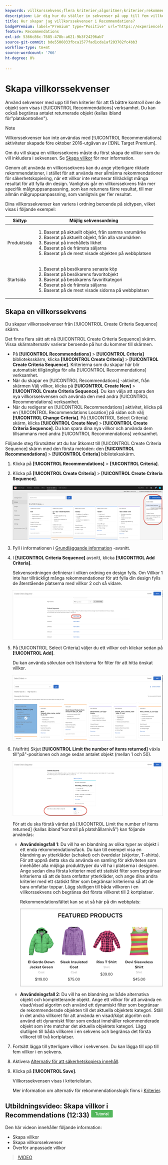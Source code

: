 ```yaml
---
keywords: villkorssekvens;flera kriterier;algoritmer;kriterier;rekommendationer-kriterier;sekvens;gränsantal returnerade objekt;platshållarnivåkontroll;plats
description: Lär dig hur du ställer in sekvenser på upp till fem villkor för att få bättre kontroll över objekten som visas i Adobe [!DNL Target] Recommendations verksamhet.
title: Hur skapar jag villkorssekvenser i Recommendations?
badgePremium: label="Premium" type="Positive" url="https://experienceleague.adobe.com/docs/target/using/introduction/intro.html?lang=en#premium newtab=true" tooltip="See what's included in Target Premium."
feature: Recommendations
exl-id: 5366c86c-7685-478b-a621-9b3f24296ab7
source-git-commit: bde5506033fbca1577fad1cda1af203702fc4bb3
workflow-type: tm+mt
source-wordcount: '766'
ht-degree: 0%

---
```


# Skapa villkorssekvenser

Använd sekvenser med upp till fem kriterier för att få bättre kontroll över de objekt som visas i [!UICONTROL Recommendations] verksamhet. Du kan också begränsa antalet returnerade objekt (kallas ibland för&quot;platskontrollen&quot;).

>[!NOTE]
>
>Villkorssekvenser kan inte användas med [!UICONTROL Recommendations] aktiviteter skapade före oktober 2016-utgåvan av [!DNL Target Premium].

Om du vill skapa en villkorssekvens måste du först skapa de villkor som du vill inkludera i sekvensen. Se [Skapa villkor](/help/main/c-recommendations/c-algorithms/create-new-algorithm.md) för mer information.

Genom att använda en villkorssekvens kan du ange ytterligare riktade rekommendationer, i stället för att använda mer allmänna rekommendationer för säkerhetskopiering, när ett villkor inte returnerar tillräckligt många resultat för att fylla din design. Vanligtvis går en villkorssekvens från mer specifik målgruppsanpassning, som kan returnera färre resultat, till mer allmän målgruppsanpassning, som vanligtvis ger fler resultat.

Dina villkorssekvenser kan variera i ordning beroende på sidtypen, vilket visas i följande exempel:

| Sidtyp | Möjlig sekvensordning |
| --- | --- |
| Produktsida | <ol><li>Baserat på aktuellt objekt, från samma varumärke</li><li>Baserat på aktuellt objekt, från alla varumärken</li><li>Baserat på innehållets likhet</li><li>Baserat på de främsta säljarna</li><li>Baserat på de mest visade objekten på webbplatsen</li></ol> |
| Startsida | <ol><li>Baserat på besökarens senaste köp </li><li>Baserat på besökarens favoritobjekt</li><li>Baserat på besökarens favoritkategori</li><li>Baserat på de främsta säljarna</li><li>Baserat på de mest visade sidorna på webbplatsen</li></ol> |

## Skapa en villkorssekvens

Du skapar villkorssekvenser från [!UICONTROL Create Criteria Sequence] skärm.

Det finns flera sätt att nå [!UICONTROL Create Criteria Sequence] skärm. Vissa skärmalternativ varierar beroende på hur du kommer till skärmen.

* På **[!UICONTROL Recommendations]** > **[!UICONTROL Criteria]** biblioteksskärm, klicka **[!UICONTROL Create Criteria]** > **[!UICONTROL Create Criteria Sequence]**. Kriterierna som du skapar här blir automatiskt tillgängliga för alla [!UICONTROL Recommendations] verksamhet.
* När du skapar en [!UICONTROL Recommendations] -aktivitet, från skärmen Välj villkor, klicka på **[!UICONTROL Create New]** > **[!UICONTROL Create Criteria Sequence]**. Du kan välja att spara den nya villkorssekvensen och använda den med andra [!UICONTROL Recommendations] verksamhet.
* När du redigerar en [!UICONTROL Recommendations] aktivitet, klicka på en [!UICONTROL Recommendations Location] på sidan och välj **[!UICONTROL Change Criteria]**. På [!UICONTROL Select Criteria] skärm, klicka **[!UICONTROL Create New]** > **[!UICONTROL Create Criteria Sequence]**. Du kan spara dina nya villkor och använda dem tillsammans med andra [!UICONTROL Recommendations] verksamhet.

Följande steg förutsätter att du har åtkomst till [!UICONTROL Create Criteria Sequence] skärm med den första metoden: den **[!UICONTROL Recommendations]** > **[!UICONTROL Criteria]** biblioteksskärm.

1. Klicka på **[!UICONTROL Recommendations]** > **[!UICONTROL Criteria]**.

1. Klicka på **[!UICONTROL Create Criteria]** > **[!UICONTROL Create Criteria Sequence]**.

   ![CreateCriteriaSequence-bild](assets/CreateCriteriaSequence.png)

1. Fyll i informationen i [Grundläggande information](/help/main/c-recommendations/c-algorithms/create-new-algorithm.md#info) -avsnitt.

1. I **[!UICONTROL Criteria Sequence]** avsnitt, klicka **[!UICONTROL Add Criteria]**.

   Sekvensordningen definierar i vilken ordning en design fylls. Om Villkor 1 inte har tillräckligt många rekommendationer för att fylla din design fylls de återstående platserna med villkor 2 och så vidare.

   ![Lägg till villkor](/help/main/c-recommendations/c-algorithms/assets/add-criteria.png)

1. På [!UICONTROL Select Criteria] väljer du ett villkor och klickar sedan på **[!UICONTROL Add]**.

   Du kan använda sökrutan och listrutorna för filter för att hitta önskat villkor.

   ![Välj villkor](/help/main/c-recommendations/c-algorithms/assets/select-criteria.png)

1. (Valfritt) Skjut **[!UICONTROL Limit the number of items returned]** växla till&quot;på&quot;-positionen och ange sedan antalet objekt (mellan 1 och 50).

   ![Begränsa antalet returnerade objekt](/help/main/c-recommendations/c-algorithms/assets/limit-number.png)

   För att du ska förstå värdet på [!UICONTROL Limit the number of items returned] (kallas ibland&quot;kontroll på platshållarnivå&quot;) kan följande användas:

   * **Användningsfall 1**: Du vill ha en blandning av olika typer av objekt i ett enda rekommendationsfack. Du kan till exempel visa en blandning av ytterkläder (schaket) och överdelar (skjortor, T-shirts). För att uppnå detta ska du använda en samling för aktiviteten som innehåller alla möjliga produkttyper du vill ha i platserna i designen. Ange sedan dina första kriterier med ett statiskt filter som begränsar kriterierna så att de bara omfattar ytterkläder, och ange dina andra kriterier med ett statiskt filter som begränsar kriterierna så att de bara omfattar toppar. Lägg slutligen till båda villkoren i en villkorssekvens och begränsa det första villkoret till 2 kortplatser.

      Rekommendationsfältet kan se ut så här på din webbplats:

      ![Rekommendationsfack för produkter](/help/main/c-recommendations/c-algorithms/assets/featured-products.png)

   * **Användningsfall 2**: Du vill ha en blandning av både alternativa objekt och kompletterande objekt. Ange ett villkor för att använda en visad/visad algoritm och använd ett dynamiskt filter som begränsar de rekommenderade objekten till det aktuella objektets kategori. Ställ in det andra villkoret för att använda en visad/köpt algoritm och använd ett dynamiskt filter som endast innehåller rekommenderade objekt som inte matchar det aktuella objektets kategori. Lägg slutligen till båda villkoren i en sekvens och begränsa det första villkoret till två kortplatser.

1. Fortsätt lägga till ytterligare villkor i sekvensen. Du kan lägga till upp till fem villkor i en sekvens.

1. Aktivera [Alternativ för att säkerhetskopiera innehåll](/help/main/c-recommendations/c-algorithms/create-new-algorithm.md#content).

1. Klicka på **[!UICONTROL Save]**.

   Villkorssekvensen visas i kriterielistan.

   Mer information om alternativ för rekommendationslogik finns i [Kriterier](/help/main/c-recommendations/c-algorithms/algorithms.md).

## Utbildningsvideo: Skapa villkor i Recommendations (12:33) ![Självstudiemärke](/help/main/assets/tutorial.png)

Den här videon innehåller följande information:

* Skapa villkor
* Skapa villkorssekvenser
* Överför anpassade villkor

>[!VIDEO](https://video.tv.adobe.com/v/27694?quality=12)
